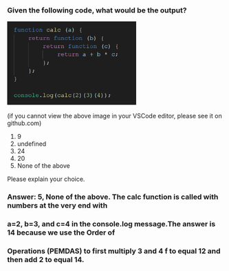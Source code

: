 ### Given the following code, what would be the output?

<img src="images/calc.png" width="300px" alt="" width="50%">

(if you cannot view the above image in your VSCode editor, please see it
on github.com)

1. 9
2. undefined
3. 24
4. 20
5. None of the above

Please explain your choice.

### Answer: 5, None of the above. The calc function is called with numbers at the very end with 
### a=2, b=3, and c=4 in the console.log message.The answer is 14 because we use the Order of 
### Operations (PEMDAS) to first multiply 3 and 4 f to equal 12 and then add 2 to equal 14. 



